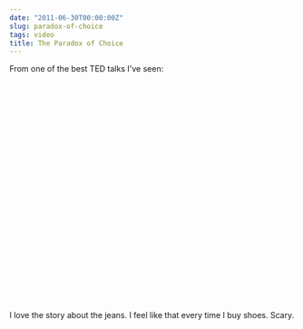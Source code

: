 ```yaml
---
date: "2011-06-30T00:00:00Z"
slug: paradox-of-choice
tags: video
title: The Paradox of Choice
---
```


From one of the best TED talks I've seen:

<object width="480" height="390"><param name="movie" value="http://www.youtube-nocookie.com/v/VO6XEQIsCoM?version=3&amp;hl=en_US&amp;rel=0"></param><param name="allowFullScreen" value="true"></param><param name="allowscriptaccess" value="always"></param><embed src="http://www.youtube-nocookie.com/v/VO6XEQIsCoM?version=3&amp;hl=en_US&amp;rel=0" type="application/x-shockwave-flash" width="480" height="390" allowscriptaccess="always" allowfullscreen="true"></embed></object>

I love the story about the jeans. I feel like that every time I buy shoes. Scary.
